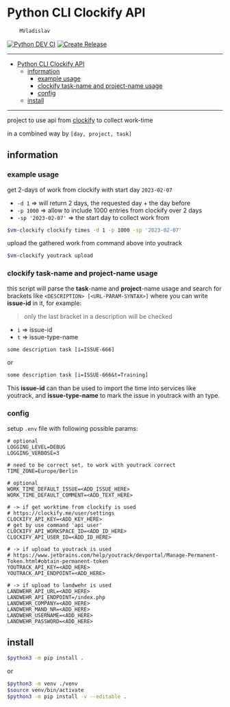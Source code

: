 # Python CLI Clockify API

```sh
    MVladislav
```

[![Python DEV CI](https://github.com/MVladislav/vm-clockify/actions/workflows/python-dev.yml/badge.svg)](https://github.com/MVladislav/vm-clockify/actions/workflows/python-dev.yml)
[![Create Release](https://github.com/MVladislav/vm-clockify/actions/workflows/python-release.yml/badge.svg)](https://github.com/MVladislav/vm-clockify/actions/workflows/python-release.yml)

---

- [Python CLI Clockify API](#python-cli-clockify-api)
  - [information](#information)
    - [example usage](#example-usage)
    - [clockify task-name and project-name usage](#clockify-task-name-and-project-name-usage)
    - [config](#config)
  - [install](#install)

---

project to use api from [clockify](https://clockify.me/developers-api) to collect work-time

in a combined way by `[day, project, task]`

## information

### example usage

get 2-days of work from clockify with start day `2023-02-07`

- `-d 1` => will return 2 days, the requested day + the day before
- `-p 1000` => allow to include 1000 entries from clockify over 2 days
- `-sp '2023-02-07'` => the start day to collect work from

```sh
$vm-clockify clockify times -d 1 -p 1000 -sp '2023-02-07'
```

upload the gathered work from command above into youtrack

```sh
$vm-clockify youtrack upload
```

### clockify task-name and project-name usage

this script will parse the **task**-name and **project**-name usage and search for brackets like `<DESCRIPTION> [<URL-PARAM-SYNTAX>]`
where you can write **issue-id** in it, for example:

> only the last bracket in a description will be checked

- `i` => issue-id
- `t` => issue-type-name

```txt
some description task [i=ISSUE-666]
```

or

```txt
some description task [i=ISSUE-666&t=Training]
```

This **issue-id** can than be used to import the time into services like youtrack, and **issue-type-name** to mark the issue in youtrack with an type.

### config

setup `.env` file with following possible params:

```env
# optional
LOGGING_LEVEL=DEBUG
LOGGING_VERBOSE=3

# need to be correct set, to work with youtrack correct
TIME_ZONE=Europe/Berlin

# optional
WORK_TIME_DEFAULT_ISSUE=<ADD_ISSUE_HERE>
WORK_TIME_DEFAULT_COMMENT=<ADD_TEXT_HERE>

# -> if get worktime from clockify is used
# https://clockify.me/user/settings
CLOCKIFY_API_KEY=<ADD_KEY_HERE>
# get by use command 'api user'
CLOCKIFY_API_WORKSPACE_ID=<ADD_ID_HERE>
CLOCKIFY_API_USER_ID=<ADD_ID_HERE>

# -> if upload to youtrack is used
# https://www.jetbrains.com/help/youtrack/devportal/Manage-Permanent-Token.html#obtain-permanent-token
YOUTRACK_API_KEY=<ADD_HERE>
YOUTRACK_API_ENDPOINT=<ADD_HERE>

# -> if upload to landwehr is used
LANDWEHR_API_URL=<ADD_HERE>
LANDWEHR_API_ENDPOINT=/index.php
LANDWEHR_COMPANY=<ADD_HERE>
LANDWEHR_MAND_NR=<ADD_HERE>
LANDWEHR_USERNAME=<ADD_HERE>
LANDWEHR_PASSWORD=<ADD_HERE>
```

## install

```sh
$python3 -m pip install .
```

or

```sh
$python3 -m venv ./venv
$source venv/bin/activate
$python3 -m pip install -v --editable .
```
